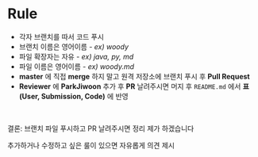 # Rule

- 각자 브랜치를 따서 코드 푸시
- 브랜치 이름은 영어이름 - *ex) woody*
- 파일 확장자는 자유 - *ex) java, py, md*
- 파일 이름은 영어이름 - *ex) woody.md*
- **master** 에 직접 **merge** 하지 말고 원격 저장소에 브랜치 푸시 후 **Pull Request**
- **Reviewer** 에 **ParkJiwoon** 추가 후 **PR** 날려주시면 머지 후 `README.md` 에서 **표(User, Submission, Code)** 에 반영

<br>

결론: 브랜치 파일 푸시하고 PR 날려주시면 정리 제가 하겠습니다

추가하거나 수정하고 싶은 룰이 있으면 자유롭게 의견 제시
